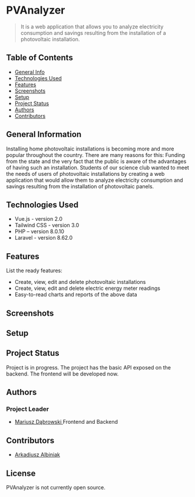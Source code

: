 # PVAnalyzer
> It is a web application that allows you to analyze electricity consumption and savings resulting from the installation of a photovoltaic installation.

## Table of Contents
* [General Info](#general-information)
* [Technologies Used](#technologies-used)
* [Features](#features)
* [Screenshots](#screenshots)
* [Setup](#setup)
* [Project Status](#project-status)
* [Authors](#authors)
* [Contributors](#contributors)

## General Information

Installing home photovoltaic installations is becoming more and more popular throughout the country. There are many reasons for this: Funding from the state and the very fact that the public is aware of the advantages of having such an installation. Students of our science club wanted to meet the needs of users of photovoltaic installations by creating a web application that would allow them to analyze electricity consumption and savings resulting from the installation of photovoltaic panels. 

## Technologies Used
- Vue.js - version 2.0
- Tailwind CSS - version 3.0
- PHP – version 8.0.10
- Laravel - version 8.62.0

## Features
List the ready features:
- Create, view, edit and delete photovoltaic installations
- Create, view, edit and delete electric energy meter readings
- Easy-to-read charts and reports of the above data

## Screenshots

## Setup

## Project Status
Project is in progress. The project has the basic API exposed on the backend. The frontend will be developed now.

## Authors

### Project Leader
- [Mariusz Dąbrowski ](https://github.com/marioooo0o)
Frontend and Backend

## Contributors
- [Arkadiusz Albiniak](https://github.com/aretrzyk)

## License
PVAnalyzer is not currently open source.

